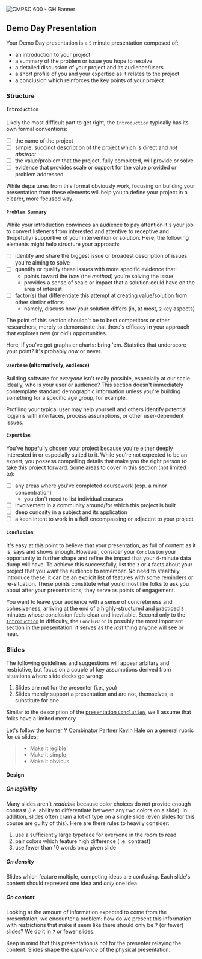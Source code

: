 ![CMPSC 600 - GH Banner](https://github.com/user-attachments/assets/0807c6ea-3fa1-4242-8933-bca919804d1f)

## Demo Day Presentation

Your Demo Day presentation is a `5` minute presentation composed of:

* an introduction to your project
* a summary of the problem or issue you hope to resolve
* a detailed discussion of your project and its audience/users
* a short profile of you and your expertise as it relates to the project
* a conclusion which reinforces the key points of your project

### Structure

#### `Introduction`

Likely the most difficult part to get right, the `Introduction` typically has its own formal conventions:

- [ ] the name of the project
- [ ] simple, succinct description of the project which is direct and _not abstract_
- [ ] the value/problem that the project, fully completed, will provide or solve
- [ ] evidence that provides scale or support for the value provided or problem addressed

While departures from this format obviously work, focusing on building your presentation from these elements
will help you to define your project in a clearer, more focused way.

#### `Problem Summary`

While your introduction convinces an audience to pay attention it's your job to convert listeners from interested
and attentive to receptive and (hopefully) supportive of your intervention or solution. Here, the following elements might
help structure your approach:

- [ ] identify and share the biggest issue or broadest description of issues you're aiming to solve
- [ ] quantify or qualify these issues with more specific evidence that:
  - points toward the _how_ (the _method_) you're solving the issue
  - provides a sense of scale or impact that a solution could have on the area of interest
- [ ] factor(s) that differentiate this attempt at creating value/solution from other similar efforts
  - namely, discuss how your solution differs (in, at most, `2` key aspects)

The point of this section shouldn't be to best competitors or other researchers, merely to demonstrate that there's
efficacy in your approach that explores new (or old!) opportunities.

Here, if you've got graphs or charts: bring 'em. Statstics that underscore your point? It's probably _now_ or never.

#### `Userbase` (alternatively, `Audience`)

Building software for _everyone_ isn't really possible, especially at our scale. Ideally, who is your user or audience?
This section doesn't immediately contemplate standard demographic information unless you're building something for a
specific age group, for example.

Profiling your typical user may help yourself and others identify potential logjams with interfaces, process assumptions,
or other user-dependent issues.

#### `Expertise`

You've hopefully chosen your project because you're either deeply interested in or especially suited to it. While you're
not expected to be an expert, you possess compelling details that make _you_ the right person to take this project forward.
Some areas to cover in this section (not limited to):

- [ ] any areas where you've completed coursework (esp. a minor concentration)
  - you don't need to list individual courses
- [ ] involvement in a community around/for which this project is built
- [ ] deep curiosity in a subject and its application
- [ ] a keen intent to work in a fielf encompassing or adjacent to your project

#### `Conclusion`

It's easy at this point to believe that your presentation, as full of content as it is, says and shows enough. However,
consider your `Conclusion` your opportunity to further shape and refine the impact that your 4-minute data dump will have.
To achieve this successfully, list the `3` or `4` facts about your project that you want the audience to remember. No need
to stealthily introduce these: it can be an explicit list of features with some reminders or re-situation. These points
constitute what you'd most like folks to ask you about after your presentations; they serve as points of engagement.

You want to leave your audience with a sense of concreteness and cohesiveness, arriving at the end of a highly-structured
and practiced `5` minutes whose conclusion feels clear and inevitable. Second only to the [`Introduction`](#introduction)
in difficulty, the `Conclusion` is possibly the most important section in the presentation: it serves as the _last_ thing
anyone will see or hear.

### Slides

The following guidelines and suggestions will appear arbitary and restrictive, but focus on a couple of key assumptions
derived from situations where slide decks go wrong:

1. Slides are not for the presenter (i.e., you)
2. Slides merely support a presentation and are not, themselves, a substitute for one

Similar to the description of the [presentation `Conclusion`](#conclusion), we'll assume that folks have a limited memory.

Let's follow [the former Y Combinator Partner Kevin Hale](https://www.ycombinator.com/blog/how-to-design-a-better-pitch-deck/)
on a general rubric for _all_ slides:

> * Make it legible
> * Make it simple
> * Make it obvious

#### Design

##### On legibility

Many slides aren't _readable_ because color choices do not provide enough contrast (i.e. ability to differentiate between any
two colors on a slide). In addition, slides often cram a lot of type on a single slide (even slides for this course are
guilty of this). Here are there rules to heavily consider:

1. use a sufficiently large typeface for everyone in the room to read
2. pair colors which feature high difference (i.e. contrast)
3. use fewer than 10 words on a given slide

##### On density

Slides which feature multiple, competing ideas are confusing. Each slide's content should represent one idea and _only_ one idea.

##### On content

Looking at the amount of information expected to come from the presentation, we encounter a problem: how do we present this information
with restrictions that make it seem like there should only be `7` (or fewer) slides? We do it in `7` or fewer slides.

Keep in mind that this presentation is not for the presenter relaying the content. Slides shape the _experience_ of the physical 
presentation.
